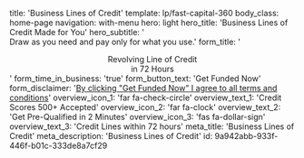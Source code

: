 title: 'Business Lines of Credit'
template: lp/fast-capital-360
body_class: home-page
navigation: with-menu
hero: light
hero_title: 'Business Lines of Credit Made for You'
hero_subtitle: '</br>Draw as you need and pay only for what you use.'
form_title: '<center>Revolving Line of Credit</br>in 72 Hours</center>'
form_time_in_business: 'true'
form_button_text: 'Get Funded Now'
form_disclaimer: '<a href="/terms-of-use" target="_blank">By clicking "Get Funded Now" I agree to all <span>terms and conditions</span></a>'
overview_icon_1: 'far fa-check-circle'
overview_text_1: 'Credit Scores 500+ Accepted'
overview_icon_2: 'far fa-clock'
overview_text_2: 'Get Pre-Qualified in 2 Minutes'
overview_icon_3: 'fas fa-dollar-sign'
overview_text_3: 'Credit Lines within 72 hours'
meta_title: 'Business Lines of Credit'
meta_description: 'Business Lines of Credit'
id: 9a942abb-933f-446f-b01c-333de8a7cf29
